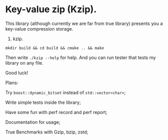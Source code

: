 # Key-value zip (Kzip).

This library (although currently we are far from true library) presents you a key-value compression storage.

1) kzip.

`mkdir build && cd build && cmake .. && make`

Then write `./kzip --help` for help. And you can run tester that tests my library on any file.

Good luck!

Plans:

Try `boost::dynamic_bitset` instead of `std::vector<char>`;

Write simple tests inside the library;

Have some fun with perf record and perf report;

Documentation for usage;

True Benchmarks with Gzip, bzip, zstd;
